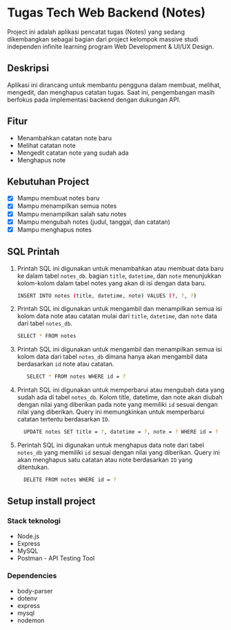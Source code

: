 # Tugas Tech Web Backend (Notes)

Project ini adalah aplikasi pencatat tugas (Notes) yang sedang dikembangkan sebagai bagian dari project kelompok massive studi independen infinite learning program Web Development & UI/UX Design.

## Deskripsi
Aplikasi ini dirancang untuk membantu pengguna dalam membuat, melihat, mengedit, dan menghapus catatan tugas. Saat ini, pengembangan masih berfokus pada implementasi backend dengan dukungan API.

## Fitur
- Menambahkan catatan note baru
- Melihat catatan note
- Mengedit catatan note yang sudah ada
- Menghapus note

## Kebutuhan Project
- [x] Mampu membuat notes baru
- [x] Mampu menampilkan semua notes
- [x] Mampu menampilkan salah satu notes
- [x] Mampu mengubah notes (judul, tanggal, dan catatan)
- [x] Mampu menghapus notes

## SQL Printah
1.  Printah SQL ini digunakan untuk menambahkan atau membuat data baru ke dalam tabel `notes_db`. bagian `title`, `datetime`, dan `note` menunjukkan kolom-kolom dalam tabel notes yang akan di isi dengan data baru. 
    ```bash
    INSERT INTO notes (title, datetime, note) VALUES (?, ?, ?)
    ```
2.  Printah SQL ini digunakan untuk mengambil dan menampilkan semua isi kolom data note atau catatan mulai dari `title`, `datetime`, dan `note` data dari tabel `notes_db`.
    ```bash
    SELECT * FROM notes
    ```
3.  Printah SQL ini digunakan untuk mengambil dan menampilkan semua isi kolom data dari tabel `notes_db` dimana hanya akan mengambil data berdasarkan `id` note atau catatan.
    ```bash
       SELECT * FROM notes WHERE id = ?
    ```
4.  Printah SQL ini digunakan untuk memperbarui atau mengubah data yang sudah ada di tabel `notes_db`. Kolom title, datetime, dan note akan diubah dengan nilai yang diberikan pada note yang memiliki `id` sesuai dengan nilai yang diberikan. Query ini memungkinkan untuk memperbarui catatan tertentu berdasarkan `ID`.
    ```bash
      UPDATE notes SET title = ?, datetime = ?, note = ? WHERE id = ?
    ```
5. Perintah SQL ini digunakan untuk menghapus data note dari tabel `notes_db` yang memiliki `id` sesuai dengan nilai yang diberikan. Query ini akan menghapus satu catatan atau note berdasarkan `ID` yang ditentukan.
   ```bash
     DELETE FROM notes WHERE id = ?
   ```

## Setup install project

### Stack teknologi 
- Node.js
- Express
- MySQL
- Postman - API Testing Tool

### Dependencies
- body-parser
- dotenv
- express
- mysql
- nodemon
